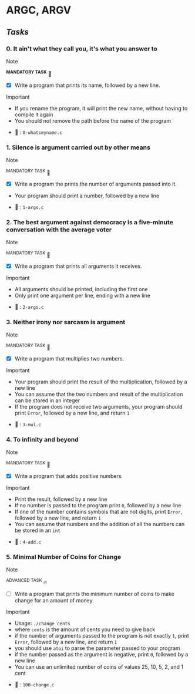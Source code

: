 # ARGC, ARGV

## _Tasks_

### 0. It ain't what they call you, it's what you answer to

> [!NOTE]
> **<sup>MANDATORY TASK</sup>** :beginner:

- [x] Write a program that prints its name, followed by a new line.

> [!IMPORTANT]
> * If you rename the program, it will print the new name, without having to compile it again
> * You should not remove the path before the name of the program

* :file_folder: : `0-whatsmyname.c`

### 1. Silence is argument carried out by other means

> [!NOTE]
> <sup>MANDATORY TASK</sup> :beginner:

- [x] Write a program the prints the number of arguments passed into it.

* Your program should print a number, followed by a new line

* :file_folder: : `1-args.c`

### 2. The best argument against democracy is a five-minute conversation with the average voter

> [!NOTE]
> <sup>MANDATORY TASK</sup> :beginner:

- [x] Write a program that prints all arguments it receives.

> [!IMPORTANT]
> * All arguments should be printed, including the first one
> * Only print one argument per line, ending with a new line

* :file_folder: : `2-args.c`

### 3. Neither irony nor sarcasm is argument

> [!NOTE]
> <sup>MANDATORY TASK</sup> :beginner:

- [x] Write a program that multiplies two numbers.

> [!IMPORTANT]
> * Your program should print the result of the multiplication, followed by a new line
> * You can assume that the two numbers and result of the multiplication can be stored in an integer
> * If the program does not receive two arguments, your program should print `Error`, followed by a new line, and return `1`

* :file_folder: : `3-mul.c`

### 4. To infinity and beyond

> [!NOTE]
> <sup>MANDATORY TASK</sup> :beginner:

- [x] Write a program that adds positive numbers.

> [!IMPORTANT]
> * Print the result, followed by a new line
>* If no number is passed to the program print `0`, followed by a new line
>* If one of the number contains symbols that are not digits, print `Error`, followed by a new line, and return `1`
>* You can assume that numbers and the addition of all the numbers can be stored in an `int`

* :file_folder: : `4-add.c`

### 5. Minimal Number of Coins for Change

> [!NOTE]
> <sup>ADVANCED TASK</sup> :fire:

- [ ] Write a program that prints the minimum number of coins to make change for an amount of money.

> [!IMPORTANT]
> * Usage: `./change cents`
> * where `cents` is the amount of cents you need to give back
> * if the number of arguments passed to the program is not exactly `1`, print `Error`, followed by a new line, and return `1`
> * you should use `atoi` to parse the parameter passed to your program
> * if the number passed as the argument is negative, print `0`, followed by a new line
> * You can use an unlimited number of coins of values 25, 10, 5, 2, and 1 cent

* :file_folder: : `100-change.c`

